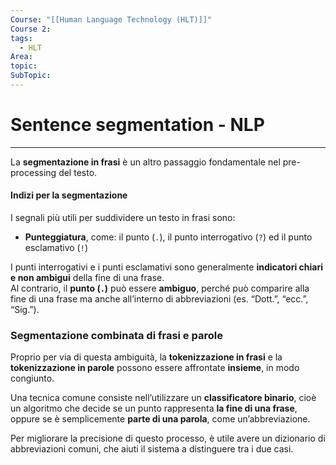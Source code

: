 ```yaml
---
Course: "[[Human Language Technology (HLT)]]"
Course 2: 
tags:
  - HLT
Area: 
topic: 
SubTopic:
---
```

# Sentence segmentation - NLP
---

La **segmentazione in frasi** è un altro passaggio fondamentale nel pre-processing del testo.

#### **Indizi per la segmentazione**

I segnali più utili per suddividere un testo in frasi sono:

- **Punteggiatura**, come: il punto (`.`), il punto interrogativo (`?`) ed il punto esclamativo (`!`)

I punti interrogativi e i punti esclamativi sono generalmente **indicatori chiari e non ambigui** della fine di una frase.  
Al contrario, il **punto (`.`)** può essere **ambiguo**, perché può comparire alla fine di una frase ma anche all’interno di abbreviazioni (es. “Dott.”, “ecc.”, “Sig.”).


### **Segmentazione combinata di frasi e parole**

Proprio per via di questa ambiguità, la **tokenizzazione in frasi** e la **tokenizzazione in parole** possono essere affrontate **insieme**, in modo congiunto.

Una tecnica comune consiste nell’utilizzare un **classificatore binario**, cioè un algoritmo che decide se un punto rappresenta **la fine di una frase**, oppure se è semplicemente **parte di una parola**, come un’abbreviazione.

Per migliorare la precisione di questo processo, è utile avere un dizionario di abbreviazioni comuni, che aiuti il sistema a distinguere tra i due casi.

